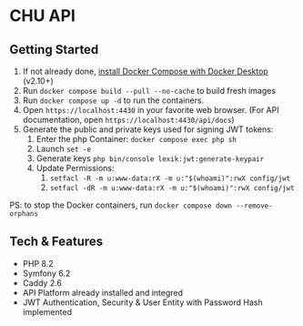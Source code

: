 # CHU API

## Getting Started

1. If not already done, [install Docker Compose with Docker Desktop](https://docs.docker.com/compose/install/) (v2.10+)
2. Run `docker compose build --pull --no-cache` to build fresh images
3. Run `docker compose up -d` to run the containers.
4. Open `https://localhost:4430` in your favorite web browser. (For API documentation, open `https://localhost:4430/api/docs`)
5. Generate the public and private keys used for signing JWT tokens:
    1. Enter the php Container: `docker compose exec php sh`
    2. Launch `set -e`
    3. Generate keys `php bin/console lexik:jwt:generate-keypair`
    4. Update Permissions:
        1. `setfacl -R -m u:www-data:rX -m u:"$(whoami)":rwX config/jwt`
        2. `setfacl -dR -m u:www-data:rX -m u:"$(whoami)":rwX config/jwt`

PS: to stop the Docker containers, run `docker compose down --remove-orphans`
## Tech & Features

* PHP 8.2
* Symfony 6.2
* Caddy 2.6
* API Platform already installed and integred
* JWT Authentication, Security & User Entity with Password Hash implemented
